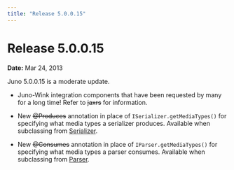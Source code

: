 ```yaml
---
title: "Release 5.0.0.15"
---
```


# Release 5.0.0.15

**Date:** Mar 24, 2013

Juno 5.0.0.15 is a moderate update.

- Juno-Wink integration components that have been requested by many for a long time! Refer to  ~~jaxrs~~ for information.

- New ~~@Produces~~ annotation in place of `ISerializer.getMediaTypes()` for specifying what media types a serializer produces. Available when subclassing from <a href="/site/apidocs/org/apache/juneau/serializer/Serializer.html" target="_blank">Serializer</a>.

- New ~~@Consumes~~ annotation in place of `IParser.getMediaTypes()` for specifying what media types a parser consumes. Available when subclassing from <a href="/site/apidocs/org/apache/juneau/parser/Parser.html" target="_blank">Parser</a>.

